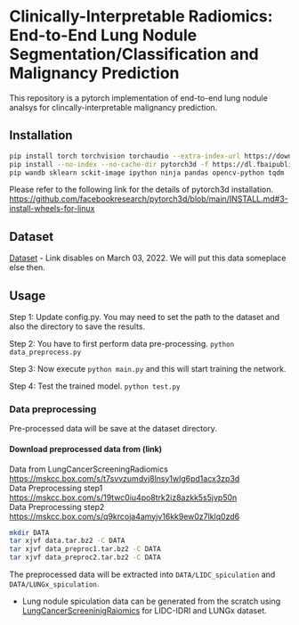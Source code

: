 # Clinically-Interpretable Radiomics: End-to-End Lung Nodule Segmentation/Classification and Malignancy Prediction

This repository is a pytorch implementation of end-to-end lung nodule analsys for clincally-interpretable malignancy prediction.

## Installation
```bash
pip install torch torchvision torchaudio --extra-index-url https://download.pytorch.org/whl/cu113
pip install --no-index --no-cache-dir pytorch3d -f https://dl.fbaipublicfiles.com/pytorch3d/packaging/wheels/py38_cu113_pyt1110/download.html
pip wandb sklearn sckit-image ipython ninja pandas opencv-python tqdm
```
Please refer to the following link for the details of pytorch3d installation.
https://github.com/facebookresearch/pytorch3d/blob/main/INSTALL.md#3-install-wheels-for-linux

## Dataset
[Dataset](https://mskcc.ent.box.com/s/w9n5ypo48pq3h5lkxwva5vlnwmxzbc05) - Link disables on March 03, 2022. We will put this data someplace else then.



## Usage
Step 1: Update config.py. You may need to set the path to the dataset and also the directory to save the results.

Step 2: You have to first perform data pre-processing. `python data_preprocess.py`

Step 3: Now execute `python main.py` and this will start training the network.

Step 4: Test the trained model. `python test.py`

### Data preprocessing
Pre-processed data will be save at the dataset directory.

#### Download preprocessed data from (link)
Data from LungCancerScreeningRadiomics  
https://mskcc.box.com/s/t7svvzumdvj8lnsy1wlg6pd1acx3zp3d  
Data Preprocessing step1  
https://mskcc.box.com/s/19twc0iu4po8trk2iz8azkk5s5jvp50n  
Data Preprocessing step2  
https://mskcc.box.com/s/q9krcoja4amyjv16kk9ew0z7lklq0zd6  

```bash
mkdir DATA
tar xjvf data.tar.bz2 -C DATA
tar xjvf data_preproc1.tar.bz2 -C DATA
tar xjvf data_preproc2.tar.bz2 -C DATA
```

The preprocessed data will be extracted into `DATA/LIDC_spiculation` and `DATA/LUNGx_spiculation`.


* Lung nodule spiculation data can be generated from the scratch using  [LungCancerScreeninigRaiomics](https://github.com/taznux/LungCancerScreeningRadiomics) for LIDC-IDRI and LUNGx dataset.

